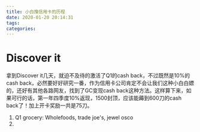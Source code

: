 ```yaml
---
title: 小白撸信用卡的历程
date: 2020-01-20 20:14:31
tags:
categories:
---
```


# Discover it
拿到Discover it几天，就迫不及待的激活了Q1的cash back，不过既然是10%的cash back，必然要好好研究一番，作为信用卡公司肯定不会让我们这种小白白嫖的，还好有其他各路网友，找到了GC变现cash back这种方法。这样算下来，如果可行的话，第一年四季度10%返现，1500封顶，应该能薅到600刀的cash back了！加上开卡奖励一共是75刀。
1. Q1 grocery: Wholefoods, trade joe's, jewel osco
2. 